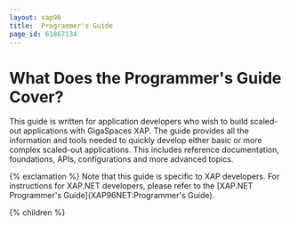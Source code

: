 ```yaml
---
layout: xap96
title:  Programmer's Guide
page_id: 61867134
---
```


# What Does the Programmer's Guide Cover?

This guide is written for application developers who wish to build scaled-out applications with GigaSpaces XAP. The guide provides all the information and tools needed to quickly develop either basic or more complex scaled-out applications. This includes reference documentation, foundations, APIs, configurations and more advanced topics.

{% exclamation %} Note that this guide is specific to XAP developers. For instructions for XAP.NET developers, please refer to the [XAP.NET Programmer's Guide](XAP96NET:Programmer's Guide).

{% children %}
